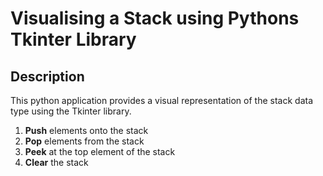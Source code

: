 # Visualising a Stack using Pythons Tkinter Library
## Description
This python application provides a visual representation of the stack data type using the Tkinter library.
1. **Push** elements onto the stack
2. **Pop** elements from the stack
3. **Peek** at the top element of the stack
4. **Clear** the stack
